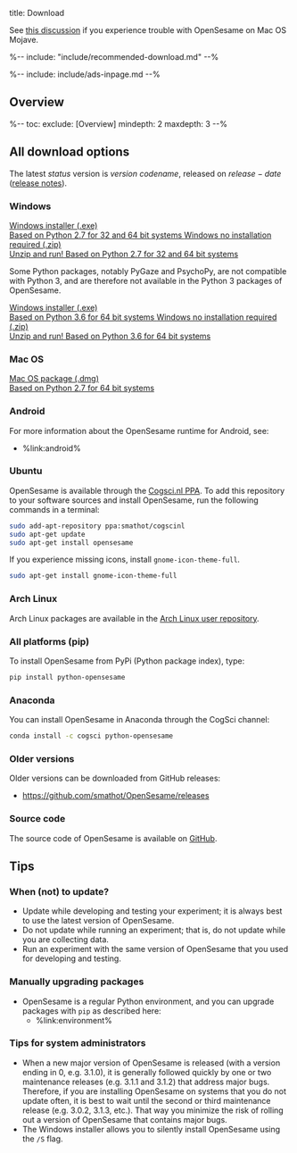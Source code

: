 title: Download


<div class="alert alert-warning" role="alert">
See <a href="https://forum.cogsci.nl/discussion/4656/">this discussion</a> if you experience trouble with OpenSesame on Mac OS Mojave.
</div>


%-- include: "include/recommended-download.md" --%

%-- include: include/ads-inpage.md --%

## Overview

%--
toc:
 exclude: [Overview]
 mindepth: 2
 maxdepth: 3
--%

## All download options

The latest $status$ version is $version$ *$codename$*, released on $release-date$ ([release notes](http://osdoc.cogsci.nl/notes/$notes$)).

### Windows

<a role="button" class="btn btn-default btn-align-left" href="$url-windows-exe-py2$">
	Windows installer (.exe)
	<br /><span class='cogsci-btn-info'>
		Based on Python 2.7 for 32 and 64 bit systems
	</span>
</a>

<a role="button" class="btn btn-default btn-align-left" href="$url-windows-zip-py2$">
	Windows no installation required (.zip)
	<br /><span class='cogsci-btn-info'>
		Unzip and run! Based on Python 2.7 for 32 and 64 bit systems
	</span>
</a>

Some Python packages, notably PyGaze and PsychoPy, are not compatible with Python 3, and are therefore not available in the Python 3 packages of OpenSesame.

<a role="button" class="btn btn-default btn-align-left" href="$url-windows-exe-py3$">
	Windows installer (.exe)
	<br /><span class='cogsci-btn-info'>
		Based on Python 3.6 for 64 bit systems
	</span>
</a>

<a role="button" class="btn btn-default btn-align-left" href="$url-windows-zip-py3$">
	Windows no installation required (.zip)
	<br /><span class='cogsci-btn-info'>
		Unzip and run! Based on Python 3.6 for 64 bit systems
	</span>
</a>

### Mac OS

<a role="button" class="btn btn-default btn-align-left" href="$url-osx-dmg-py2$">
	Mac OS package (.dmg)
	<br /><span class='cogsci-btn-info'>
		Based on Python 2.7 for 64 bit systems
	</span>
</a>

### Android

For more information about the OpenSesame runtime for Android, see:

- %link:android%

### Ubuntu

OpenSesame is available through the [Cogsci.nl PPA](https://launchpad.net/~smathot/+archive/cogscinl). To add this repository to your software sources and install OpenSesame, run the following commands in a terminal:

~~~ .bash
sudo add-apt-repository ppa:smathot/cogscinl
sudo apt-get update
sudo apt-get install opensesame
~~~

If you experience missing icons, install `gnome-icon-theme-full`.

~~~ .bash
sudo apt-get install gnome-icon-theme-full
~~~

### Arch Linux

Arch Linux packages are available in the [Arch Linux user repository](https://aur.archlinux.org/packages/opensesame/).

### All platforms (pip)

To install OpenSesame from PyPi (Python package index), type:

~~~ .bash
pip install python-opensesame
~~~

### Anaconda

You can install OpenSesame in Anaconda through the CogSci channel:

~~~ .bash
conda install -c cogsci python-opensesame
~~~

### Older versions

Older versions can be downloaded from GitHub releases:

- <https://github.com/smathot/OpenSesame/releases>

### Source code

The source code of OpenSesame is available on [GitHub](https://github.com/smathot/OpenSesame).


## Tips

### When (not) to update?

- Update while developing and testing your experiment; it is always best to use the latest version of OpenSesame.
- Do not update while running an experiment; that is, do not update while you are collecting data.
- Run an experiment with the same version of OpenSesame that you used for developing and testing.


### Manually upgrading packages

- OpenSesame is a regular Python environment, and you can upgrade packages with `pip` as described here:
	- %link:environment%


### Tips for system administrators

- When a new major version of OpenSesame is released (with a version ending in 0, e.g. 3.1.0), it is generally followed quickly by one or two maintenance releases (e.g. 3.1.1 and 3.1.2) that address major bugs. Therefore, if you are installing OpenSesame on systems that you do not update often, it is best to wait until the second or third maintenance release (e.g. 3.0.2, 3.1.3, etc.). That way you minimize the risk of rolling out a version of OpenSesame that contains major bugs.
- The Windows installer allows you to silently install OpenSesame using the `/S` flag.
